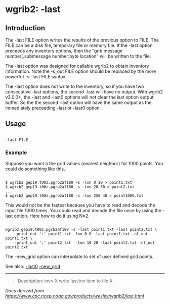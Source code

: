 # wgrib2: -last

## Introduction

The -last FILE option writes the results of the previous option
to FILE. The FILE can be a disk file, temporary file or memory file. If
the -last option preceeds any inventory options, then the
"grib message number[.submessage number:byte location" will be written to the file.

The -last option was designed for callable wgrib2 to obtain
inventory information.
Note the -s_out FILE option should be replaced by the
more powerful -s -last FILE syntax.

The -last option does not write to the inventory, so
if you have two consecutive -last options, the second
-last will have no output. With wgrib2 v3.0.0+, the
-last and -last0 options will
not clear the last option output buffer.
So the the second -last option will have the same output
as the immediately preceeding -last or -last0
option.

## Usage

```

-last FILE

```

### Example

Suppose you want a the grid values (nearest neighbor) for 1000 points. You could
do something like this,

```

$ wgrib2 gep19.t00z.pgrb2af180 -s -lon 0 10 > point1.txt
$ wgrib2 gep19.t00z.pgrb2af180 -s -lon 20 50 > point2.txt
...
$ wgrib2 gep19.t00z.pgrb2af180 -s -lon 250 40 > point1000.txt

```

This would not be the fastest because you have to read and decode
the input file 1000 times. You could read and decode the file once
by using the -last option. Here how to do it using N=2.

```

wgrib2 gep19.t00z.pgrb2af180 -s -last point1.txt -last point2.txt \
    -print_out ':' point1.txt -lon 0 0 -last point1.txt -nl_out point1.txt \
    -print_out ':' point2.txt  -lon 10 20 -last point2.txt -nl_out point2.txt

```

The -new_grid option can interpolate to set of
user defined grid points.

See also:
[-last0](./last0.html)
[-new_grid](./new_grid.html)

---

> Description: inv> X write last inv item to file X

_Docs derived from <https://www.cpc.ncep.noaa.gov/products/wesley/wgrib2/last.html>_
